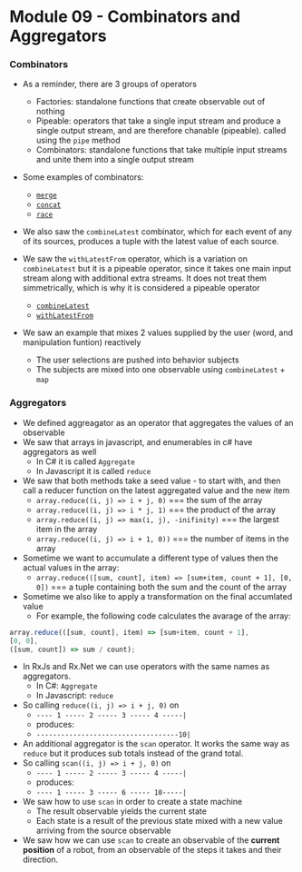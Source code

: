 # Module 09 - Combinators and Aggregators

### Combinators
* As a reminder, there are 3 groups of operators
  * Factories: standalone functions that create observable out of nothing
  * Pipeable: operators that take a single input stream and produce a single output stream, and are therefore chanable (pipeable). called using the `pipe` method
  * Combinators: standalone functions that take multiple input streams and unite them into a single output stream
* Some examples of combinators:
  * [`merge`](https://rxjs.dev/api/operators/merge)
  * [`concat`](https://rxjs.dev/api/index/function/concat)
  * [`race`](https://rxjs.dev/api/index/function/race)
* We also saw the `combineLatest` combinator, which for each event of any of its sources, produces a tuple with the latest value of each source.
* We saw the `withLatestFrom` operator, which is a variation on `combineLatest` but it is a pipeable operator, since it takes one main input stream along with additional extra streams. It does not treat them simmetrically, which is why it is considered a pipeable operator
  * [`combineLatest`](https://rxjs.dev/api/index/function/combineLatest)
  * [`withLatestFrom`](https://rxjs.dev/api/operators/withLatestFrom)

* We saw an example that mixes 2 values supplied by the user (word, and manipulation funtion) reactively
  * The user selections are pushed into behavior subjects
  * The subjects are mixed into one observable using `combineLatest` + `map`


### Aggregators
* We defined aggreagator as an operator that aggregates the values of an observable
* We saw that arrays in javascript, and enumerables in c# have aggregators as well
  * In C# it is called `Aggregate`
  * In Javascript it is called `reduce`
* We saw that both methods take a seed value - to start with, and then call a reducer function on the latest aggregated value and the new item
  * `array.reduce((i, j) => i + j, 0)` === the sum of the array
  * `array.reduce((i, j) => i * j, 1)` === the product of the array
  * `array.reduce((i, j) => max(i, j), -inifinity)` === the largest item in the array
  * `array.reduce((i, j) => i + 1, 0))` === the number of items in the array
* Sometime we want to accumulate a different type of values then the actual values in the array:
  * `array.reduce(([sum, count], item) => [sum+item, count + 1], [0, 0])` === a tuple containing both the sum and the count of the array
* Sometime we also like to apply a transformation on the final accumlated value
  * For example, the following code calculates the avarage of the array:
```js
array.reduce(([sum, count], item) => [sum+item, count + 1], 
[0, 0], 
([sum, count]) => sum / count);
```

* In RxJs and Rx.Net we can use operators with the same names as aggregators. 
  * In C#: `Aggregate`
  * In Javascript: `reduce`
* So calling `reduce((i, j) => i + j, 0)` on 
  * `---- 1 ----- 2 ----- 3 ----- 4 -----|`
  * produces:
  * `-----------------------------------10|`
* An additional aggregator is the `scan` operator. It works the same way as `reduce` but it produces sub totals instead of the grand total.
* So calling `scan((i, j) => i + j, 0)` on 
  * `---- 1 ----- 2 ----- 3 ----- 4 -----|`
  * produces:
  * `---- 1 ----- 3 ----- 6 ----- 10-----|`
* We saw how to use `scan` in order to create a state machine
  * The result observable yields the current state
  * Each state is a result of the previous state mixed with a new value arriving from the source observable
* We saw how we can use `scan` to create an observable of the **current position** of a robot, from an observable of the steps it takes and their direction.





